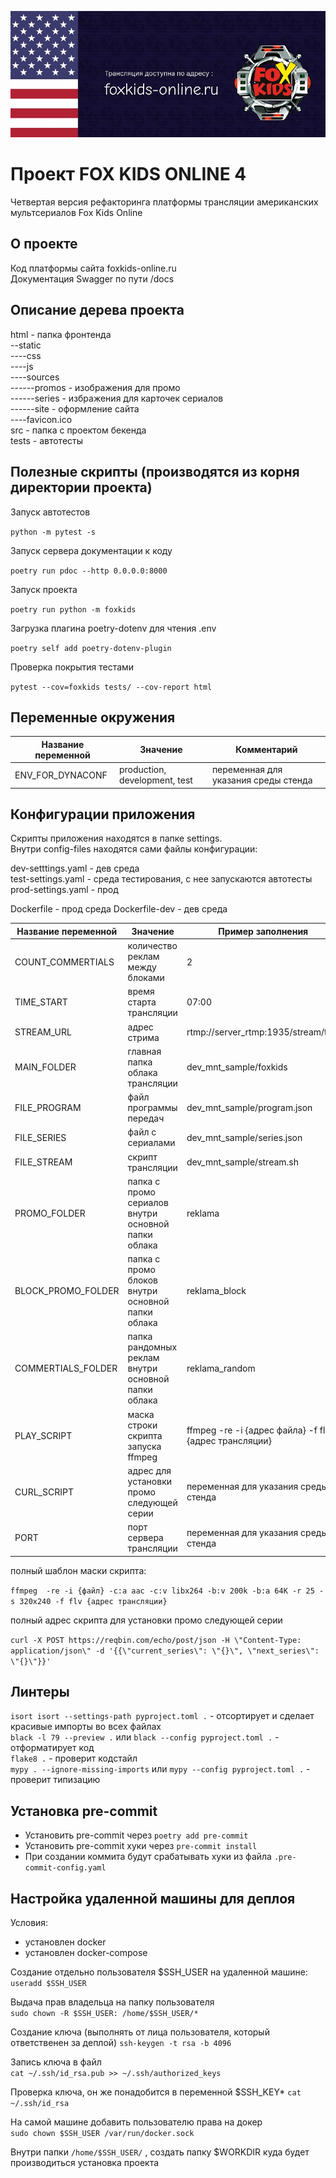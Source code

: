
![alt text](./source/readme-promo.jpg)

# Проект FOX KIDS ONLINE 4
Четвертая версия рефакторинга платформы трансляции американских мультсериалов Fox Kids Online

## О проекте
Код платформы сайта foxkids-online.ru  
Документация Swagger по пути /docs

## Описание дерева проекта

html - папка фронтенда  
--static  
----css  
----js  
----sources  
------promos - изображения для промо  
------series - избражения для карточек сериалов  
------site - оформление сайта  
----favicon.ico  
src - папка с проектом бекенда  
tests - автотесты  


## Полезные скрипты (производятся из корня директории проекта)

Запуск автотестов

`python -m pytest -s`

Запуск сервера документации к коду

`poetry run pdoc --http 0.0.0.0:8000`

Запуск проекта

`poetry run python -m foxkids`

Загрузка плагина poetry-dotenv для чтения .env

`poetry self add poetry-dotenv-plugin`

Проверка покрытия тестами

`pytest --cov=foxkids tests/ --cov-report html`

## Переменные окружения

| Название переменной | Значение | Комментарий |
| --- | --- | --- |
| ENV_FOR_DYNACONF | production, development,   test | переменная для указания среды стенда |

## Конфигурации приложения

Скрипты приложения находятся в папке settings.  
Внутри config-files находятся сами файлы конфигурации:  

dev-setttings.yaml - дев среда  
test-settings.yaml - среда тестирования, с нее запускаются автотесты  
prod-settings.yaml - прод  

Dockerfile - прод среда
Dockerfile-dev - дев среда

| Название переменной | Значение | Пример заполнения                                                                       |
| ------------------- | ------------------------------- | ---------------------------------------------------------------- |
| COUNT_COMMERTIALS   | количество реклам между блоками | 2                                                                |
| TIME_START          | время старта трансляции | 07:00                                                                    |
| STREAM_URL          | адрес стрима | rtmp://server_rtmp:1935/stream/test                                                 |
| MAIN_FOLDER         | главная папка облака трансляции | dev_mnt_sample/foxkids                                           |
| FILE_PROGRAM        | файл программы передач | dev_mnt_sample/program.json                                               |
| FILE_SERIES         | файл с сериалами | dev_mnt_sample/series.json                                                      |
| FILE_STREAM         | скрипт трансляции | dev_mnt_sample/stream.sh                                                       |
| PROMO_FOLDER        | папка с промо сериалов внутри основной папки облака | reklama                                      |
| BLOCK_PROMO_FOLDER  | папка с промо блоков внутри основной папки облака | reklama_block                                  |
| COMMERTIALS_FOLDER  | папка рандомных реклам внутри основной папки облака | reklama_random                               |
| PLAY_SCRIPT         | маска строки скрипта запуска ffmpeg       | ffmpeg  -re -i {адрес файла} -f flv {адрес трансляции} |
| CURL_SCRIPT         | адрес для установки промо следующей серии | переменная для указания среды стенда                   |
| PORT                | порт сервера трансляции                   | переменная для указания среды стенда                   |

полный шаблон маски скрипта: 

`ffmpeg  -re -i {файл} -c:a aac -c:v libx264 -b:v 200k -b:a 64K -r 25 -s 320x240 -f flv {адрес трансляции}`

полный адрес скрипта для установки промо следующей серии

`curl -X POST https://reqbin.com/echo/post/json -H \"Content-Type: application/json\" -d '{{\"current_series\": \"{}\", \"next_series\": \"{}\"}}'`

## Линтеры

`isort isort --settings-path pyproject.toml .`  - отсортирует и сделает красивые импорты во всех файлах  
`black -l 79 --preview .` или `black --config pyproject.toml .`  - отформатирует код  
`flake8 .`  - проверит кодстайл  
`mypy . --ignore-missing-imports` или `mypy --config pyproject.toml .`  - проверит типизацию  

## Установка pre-commit

- Установить pre-commit через `poetry add pre-commit`  
- Установить pre-commit хуки через `pre-commit install`  
- При создании коммита будут срабатывать хуки из файла `.pre-commit-config.yaml`  

## Настройка удаленной машины для деплоя 

Условия:
- установлен docker
- установлен docker-compose

Создание отдельно пользователя $SSH_USER на удаленной машине:  
`useradd $SSH_USER`  

Выдача прав владельца на папку пользователя  
`sudo chown -R $SSH_USER: /home/$SSH_USER/*`  

Создание ключа  (выполнять от лица пользователя, который ответственен за деплой)
`ssh-keygen -t rsa -b 4096`  

Запись ключа в файл  
`cat ~/.ssh/id_rsa.pub >> ~/.ssh/authorized_keys`  

Проверка ключа, он же понадобится в переменной $SSH_KEY*
`cat ~/.ssh/id_rsa`  

На самой машине добавить пользователю права на докер  
`sudo chown $SSH_USER /var/run/docker.sock`  

Внутри папки `/home/$SSH_USER/` , создать папку $WORKDIR куда будет производиться установка проекта




                    